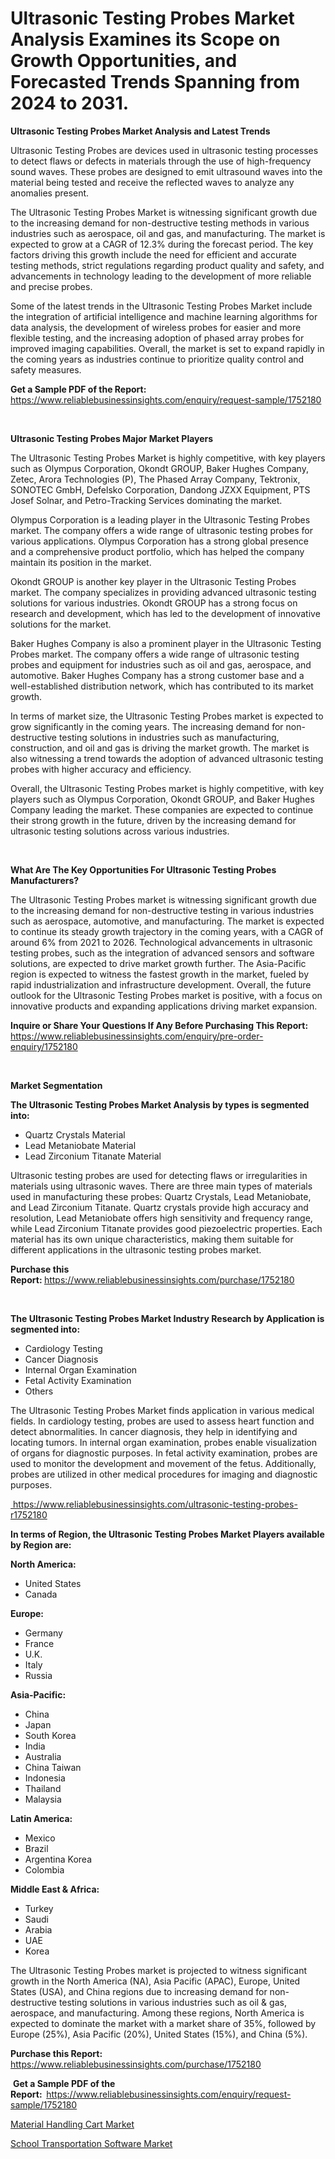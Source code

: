 <p><h1>Ultrasonic Testing Probes Market Analysis Examines its Scope on Growth Opportunities, and Forecasted Trends Spanning from 2024 to 2031.</h1></p><p><strong>Ultrasonic Testing Probes Market Analysis and Latest Trends</strong></p>
<p><p>Ultrasonic Testing Probes are devices used in ultrasonic testing processes to detect flaws or defects in materials through the use of high-frequency sound waves. These probes are designed to emit ultrasound waves into the material being tested and receive the reflected waves to analyze any anomalies present.</p><p>The Ultrasonic Testing Probes Market is witnessing significant growth due to the increasing demand for non-destructive testing methods in various industries such as aerospace, oil and gas, and manufacturing. The market is expected to grow at a CAGR of 12.3% during the forecast period. The key factors driving this growth include the need for efficient and accurate testing methods, strict regulations regarding product quality and safety, and advancements in technology leading to the development of more reliable and precise probes.</p><p>Some of the latest trends in the Ultrasonic Testing Probes Market include the integration of artificial intelligence and machine learning algorithms for data analysis, the development of wireless probes for easier and more flexible testing, and the increasing adoption of phased array probes for improved imaging capabilities. Overall, the market is set to expand rapidly in the coming years as industries continue to prioritize quality control and safety measures.</p></p>
<p><strong>Get a Sample PDF of the Report:&nbsp;</strong> <a href="https://www.reliablebusinessinsights.com/enquiry/request-sample/1752180">https://www.reliablebusinessinsights.com/enquiry/request-sample/1752180</a></p>
<p>&nbsp;</p>
<p><strong>Ultrasonic Testing Probes Major Market Players</strong></p>
<p><p>The Ultrasonic Testing Probes Market is highly competitive, with key players such as Olympus Corporation, Okondt GROUP, Baker Hughes Company, Zetec, Arora Technologies (P), The Phased Array Company, Tektronix, SONOTEC GmbH, Defelsko Corporation, Dandong JZXX Equipment, PTS Josef Solnar, and Petro-Tracking Services dominating the market.</p><p>Olympus Corporation is a leading player in the Ultrasonic Testing Probes market. The company offers a wide range of ultrasonic testing probes for various applications. Olympus Corporation has a strong global presence and a comprehensive product portfolio, which has helped the company maintain its position in the market.</p><p>Okondt GROUP is another key player in the Ultrasonic Testing Probes market. The company specializes in providing advanced ultrasonic testing solutions for various industries. Okondt GROUP has a strong focus on research and development, which has led to the development of innovative solutions for the market.</p><p>Baker Hughes Company is also a prominent player in the Ultrasonic Testing Probes market. The company offers a wide range of ultrasonic testing probes and equipment for industries such as oil and gas, aerospace, and automotive. Baker Hughes Company has a strong customer base and a well-established distribution network, which has contributed to its market growth.</p><p>In terms of market size, the Ultrasonic Testing Probes market is expected to grow significantly in the coming years. The increasing demand for non-destructive testing solutions in industries such as manufacturing, construction, and oil and gas is driving the market growth. The market is also witnessing a trend towards the adoption of advanced ultrasonic testing probes with higher accuracy and efficiency.</p><p>Overall, the Ultrasonic Testing Probes market is highly competitive, with key players such as Olympus Corporation, Okondt GROUP, and Baker Hughes Company leading the market. These companies are expected to continue their strong growth in the future, driven by the increasing demand for ultrasonic testing solutions across various industries.</p></p>
<p>&nbsp;</p>
<p><strong>What Are The Key Opportunities For Ultrasonic Testing Probes Manufacturers?</strong></p>
<p><p>The Ultrasonic Testing Probes market is witnessing significant growth due to the increasing demand for non-destructive testing in various industries such as aerospace, automotive, and manufacturing. The market is expected to continue its steady growth trajectory in the coming years, with a CAGR of around 6% from 2021 to 2026. Technological advancements in ultrasonic testing probes, such as the integration of advanced sensors and software solutions, are expected to drive market growth further. The Asia-Pacific region is expected to witness the fastest growth in the market, fueled by rapid industrialization and infrastructure development. Overall, the future outlook for the Ultrasonic Testing Probes market is positive, with a focus on innovative products and expanding applications driving market expansion.</p></p>
<p><strong>Inquire or Share Your Questions If Any Before Purchasing This Report:</strong> <a href="https://www.reliablebusinessinsights.com/enquiry/pre-order-enquiry/1752180">https://www.reliablebusinessinsights.com/enquiry/pre-order-enquiry/1752180</a></p>
<p>&nbsp;</p>
<p><strong>Market Segmentation</strong></p>
<p><strong>The Ultrasonic Testing Probes Market Analysis by types is segmented into:</strong></p>
<p><ul><li>Quartz Crystals Material</li><li>Lead Metaniobate Material</li><li>Lead Zirconium Titanate Material</li></ul></p>
<p><p>Ultrasonic testing probes are used for detecting flaws or irregularities in materials using ultrasonic waves. There are three main types of materials used in manufacturing these probes: Quartz Crystals, Lead Metaniobate, and Lead Zirconium Titanate. Quartz crystals provide high accuracy and resolution, Lead Metaniobate offers high sensitivity and frequency range, while Lead Zirconium Titanate provides good piezoelectric properties. Each material has its own unique characteristics, making them suitable for different applications in the ultrasonic testing probes market.</p></p>
<p><strong>Purchase this Report:&nbsp;</strong><a href="https://www.reliablebusinessinsights.com/purchase/1752180">https://www.reliablebusinessinsights.com/purchase/1752180</a></p>
<p>&nbsp;</p>
<p><strong>The Ultrasonic Testing Probes Market Industry Research by Application is segmented into:</strong></p>
<p><ul><li>Cardiology Testing</li><li>Cancer Diagnosis</li><li>Internal Organ Examination</li><li>Fetal Activity Examination</li><li>Others</li></ul></p>
<p><p>The Ultrasonic Testing Probes Market finds application in various medical fields. In cardiology testing, probes are used to assess heart function and detect abnormalities. In cancer diagnosis, they help in identifying and locating tumors. In internal organ examination, probes enable visualization of organs for diagnostic purposes. In fetal activity examination, probes are used to monitor the development and movement of the fetus. Additionally, probes are utilized in other medical procedures for imaging and diagnostic purposes.</p></p>
<p><a href="https://www.reliablebusinessinsights.com/ultrasonic-testing-probes-r1752180">&nbsp;https://www.reliablebusinessinsights.com/ultrasonic-testing-probes-r1752180</a></p>
<p><strong>In terms of Region, the Ultrasonic Testing Probes Market Players available by Region are:</strong></p>
<p>
    <p> <strong> North America: </strong>
        <ul>
            <li>United States</li>
            <li>Canada</li>
        </ul>
        </p> 
    <p> <strong> Europe: </strong>
        <ul>
            <li>Germany</li>
            <li>France</li>
            <li>U.K.</li>
            <li>Italy</li>
            <li>Russia</li>
        </ul>
        </p> 
    <p> <strong> Asia-Pacific: </strong>
        <ul>
            <li>China</li>
            <li>Japan</li>
            <li>South Korea</li>
            <li>India</li>
            <li>Australia</li>
            <li>China Taiwan</li>
            <li>Indonesia</li>
            <li>Thailand</li>
            <li>Malaysia</li>
        </ul>
        </p> 
    <p> <strong> Latin America: </strong>
        <ul>
            <li>Mexico</li>
            <li>Brazil</li>
            <li>Argentina Korea</li>
            <li>Colombia</li>
        </ul>
        </p> 
    <p> <strong> Middle East & Africa: </strong>
        <ul>
            <li>Turkey</li>
            <li>Saudi</li>
            <li>Arabia</li>
            <li>UAE</li>
            <li>Korea</li>
        </ul>
    </p>
    </p>
<p><p>The Ultrasonic Testing Probes market is projected to witness significant growth in the North America (NA), Asia Pacific (APAC), Europe, United States (USA), and China regions due to increasing demand for non-destructive testing solutions in various industries such as oil & gas, aerospace, and manufacturing. Among these regions, North America is expected to dominate the market with a market share of 35%, followed by Europe (25%), Asia Pacific (20%), United States (15%), and China (5%).</p></p>
<p><strong>Purchase this Report: </strong><a href="https://www.reliablebusinessinsights.com/purchase/1752180">https://www.reliablebusinessinsights.com/purchase/1752180</a></p>
<p>&nbsp;<strong>Get a Sample PDF of the Report:&nbsp;&nbsp;</strong><a href="https://www.reliablebusinessinsights.com/enquiry/request-sample/1752180">https://www.reliablebusinessinsights.com/enquiry/request-sample/1752180</a></p>
<p><strong></strong></p>
<p><p><a href="https://github.com/claudianurdin/Market-Research-Report-List-1/blob/main/material-handling-cart-market.md">Material Handling Cart Market</a></p><p><a href="https://www.linkedin.com/pulse/insights-sch-active-analyst-t915e?trackingId=XXsNiImPRo%2BV7ojYZ0clfQ%3D%3D">School Transportation Software Market</a></p></p>